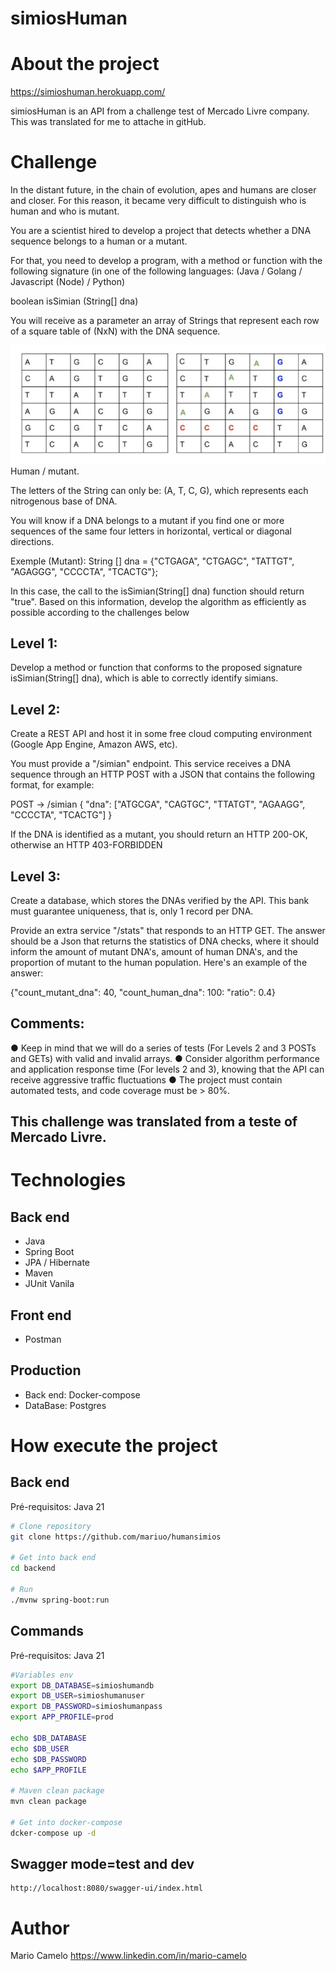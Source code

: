 # simiosHuman

# About the project
https://simioshuman.herokuapp.com/

simiosHuman is an API from a challenge test of Mercado Livre company. This was translated for me to attache in gitHub.


# Challenge
In the distant future, in the chain of evolution, apes and humans are closer and closer. For this reason, it became very difficult to distinguish who is human and who is mutant.

You are a scientist hired to develop a project that detects whether a DNA sequence belongs to a human or a mutant.

For that, you need to develop a program, with a method or function with the following signature (in one of the following languages: (Java / Golang / Javascript (Node) / Python)

boolean isSimian (String[] dna)

You will receive as a parameter an array of Strings that represent each row of a square table of (NxN) with the DNA sequence.

![Web 1](https://raw.githubusercontent.com/mariuo/simiosHuman/main/dna.png)
Human / mutant.

The letters of the String can only be: (A, T, C, G), which represents each nitrogenous base of DNA.

You will know if a DNA belongs to a mutant if you find one or more sequences of the same four letters in horizontal, vertical or diagonal directions.

Exemple (Mutant):
String [] dna = {"CTGAGA", "CTGAGC", "TATTGT", "AGAGGG", "CCCCTA", "TCACTG"};

In this case, the call to the isSimian(String[] dna) function should return "true".
Based on this information, develop the algorithm as efficiently as possible according to the challenges below

## Level 1:
Develop a method or function that conforms to the proposed signature isSimian(String[] dna), 
which is able to correctly identify simians.

## Level 2:
Create a REST API and host it in some free cloud computing environment (Google App Engine, Amazon AWS, etc).

You must provide a "/simian" endpoint. This service receives a DNA sequence through an HTTP POST with a JSON that contains the following format, for example:

POST → /simian
{
"dna": ["ATGCGA", "CAGTGC", "TTATGT", "AGAAGG", "CCCCTA", "TCACTG"]
}

If the DNA is identified as a mutant, you should return an HTTP 200-OK, otherwise an HTTP 403-FORBIDDEN
## Level 3:
Create a database, which stores the DNAs verified by the API. This bank must guarantee uniqueness, that is, only 1 record per DNA.

Provide an extra service "/stats" that responds to an HTTP GET. The answer should be a Json that returns the statistics of DNA checks, where it should inform the amount of mutant DNA's, amount of human DNA's, and the proportion of mutant to the human population.
Here's an example of the answer:

{"count_mutant_dna": 40, "count_human_dna": 100: "ratio": 0.4}

## Comments:
● Keep in mind that we will do a series of tests (For Levels 2 and 3 POSTs and GETs) with
valid and invalid arrays.
● Consider algorithm performance and application response time (For levels 2 and 3), knowing that the API can receive aggressive traffic fluctuations
● The project must contain automated tests, and code coverage must be > 80%.

## This challenge was translated from a teste of Mercado Livre.


# Technologies
## Back end
- Java
- Spring Boot
- JPA / Hibernate
- Maven
- JUnit Vanila

## Front end
- Postman

## Production
- Back end: Docker-compose
- DataBase: Postgres

# How execute the project

## Back end
Pré-requisitos: Java 21

```bash
# Clone repository
git clone https://github.com/mariuo/humansimios

# Get into back end
cd backend

# Run
./mvnw spring-boot:run
```
## Commands
Pré-requisitos: Java 21

```bash
#Variables env
export DB_DATABASE=simioshumandb
export DB_USER=simioshumanuser
export DB_PASSWORD=simioshumanpass
export APP_PROFILE=prod

echo $DB_DATABASE
echo $DB_USER
echo $DB_PASSWORD
echo $APP_PROFILE

# Maven clean package
mvn clean package

# Get into docker-compose
dcker-compose up -d


```

## Swagger mode=test and dev

````
http://localhost:8080/swagger-ui/index.html
````

# Author

Mario Camelo
https://www.linkedin.com/in/mario-camelo
